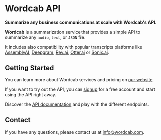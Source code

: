 # Wordcab API

**Summarize any business communications at scale with Wordcab's API.** 

**Wordcab** is a summarization service that provides a simple API to summarize any `audio`, `text`, or `JSON` file.  

It includes also compatibility with popular transcripts platforms like [AssemblyAI](https://www.assemblyai.com/), 
[Deepgram](https://deepgram.com/), [Rev.ai](https://www.rev.ai/), [Otter.ai](https://otter.ai/) or 
[Sonix.ai](https://sonix.ai/).

## Getting Started

You can learn more about Wordcab services and pricing on [our website](https://wordcab.com/).

If you want to try out the API, you can [signup](https://wordcab.com/signup/) for a free account and start using the API
right away.

Discover the [API documentation](https://docs.wordcab.com/reference/getting-started-with-your-api) and play with the 
different endpoints.

## Contact

If you have any questions, please contact us at [info@wordcab.com](mailto:info@wordcab.com).
